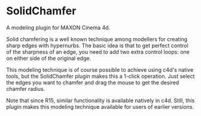 # SolidChamfer
A modeling plugin for MAXON Cinema 4d.

Solid chamfering is a well known technique among modellers for creating sharp edges with hypernurbs. The basic idea is that to get perfect control of the sharpness of an edge, you need to add two extra control loops: one on either side of the original edge.

This modeling technique is of course possible to achieve using c4d's native tools, but the SolidChamfer plugin makes this a 1-click operation. Just select the edges you want to chamfer and drag the mouse to get the desired chamfer radius. 

Note that since R15, similar functionality is available natively in c4d. Still, this plugin makes this modeling technique available for users of earlier versions. 
